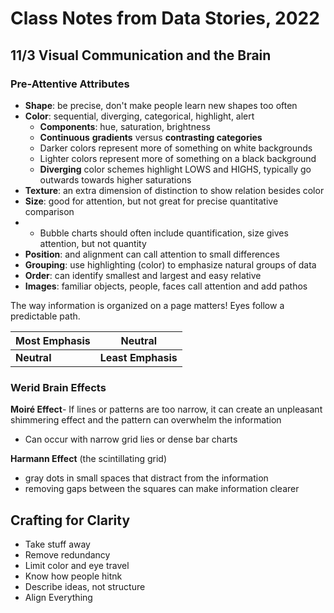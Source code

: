 # Class Notes from Data Stories, 2022

## 11/3 Visual Communication and the Brain

### Pre-Attentive Attributes
- **Shape**: be precise, don't make people learn new shapes too often
- **Color**: sequential, diverging, categorical, highlight, alert
  - **Components**: hue, saturation, brightness
  - **Continuous** **gradients** versus **contrasting categories**
  - Darker colors represent more of something on white backgrounds
  - Lighter colors represent more of something on a black background
  - **Diverging** color schemes highlight LOWS and HIGHS, typically go outwards towards higher saturations
- **Texture**: an extra dimension of distinction to show relation besides color
- **Size**:  good for attention, but not great for precise quantitative comparison
-  - Bubble charts should often include quantification, size gives attention, but not quantity
-  **Position**: and alignment can call attention to small differences
-  **Grouping**: use highlighting (color) to emphasize natural groups of data
-  **Order**: can identify smallest and largest and easy relative
-  **Images**: familiar objects, people, faces call attention and add pathos


The way information is organized on a page matters! Eyes follow a predictable path.

|Most Emphasis|Neutral|
|---------------- |-----------------|
|**Neutral**|**Least Emphasis**|

### Werid Brain Effects

**Moiré Effect**- If lines or patterns are too narrow, it can create an unpleasant shimmering effect and the pattern can overwhelm the information
  - Can occur with narrow grid lies or dense bar charts

**Harmann Effect** (the scintillating grid)
  - gray dots in small spaces that distract from the information
  - removing gaps between the squares can make information clearer


## Crafting for Clarity
- Take stuff away
- Remove redundancy
- Limit color and eye travel
- Know how people hitnk
- Describe ideas, not structure
- Align Everything

